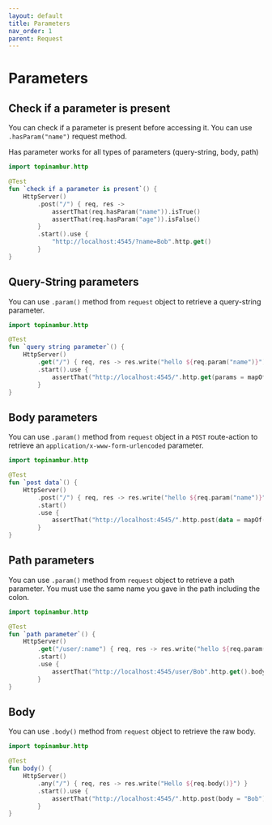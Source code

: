 ```yaml
---
layout: default
title: Parameters
nav_order: 1
parent: Request
---
```


# Parameters

## Check if a parameter is present

You can check if a parameter is present before accessing it.
You can use `.hasParam("name")` request method.

Has parameter works for all types of parameters (query-string, body, path)

```kotlin
import topinambur.http

@Test
fun `check if a parameter is present`() {
    HttpServer()
        .post("/") { req, res ->
            assertThat(req.hasParam("name")).isTrue()
            assertThat(req.hasParam("age")).isFalse()
        }
        .start().use {
            "http://localhost:4545/?name=Bob".http.get()
        }
}
```

## Query-String parameters
You can use `.param()` method from `request` object to retrieve a query-string parameter.

```kotlin
import topinambur.http

@Test
fun `query string parameter`() {
    HttpServer()
        .get("/") { req, res -> res.write("hello ${req.param("name")}") }
        .start().use {
            assertThat("http://localhost:4545/".http.get(params = mapOf("name" to "Bob")).body).isEqualTo("hello Bob")
        }
}
```

## Body parameters
You can use `.param()` method from `request` object in a `POST` route-action to retrieve an `application/x-www-form-urlencoded` parameter.

```kotlin
import topinambur.http

@Test
fun `post data`() {
    HttpServer()
        .post("/") { req, res -> res.write("hello ${req.param("name")}") }
        .start()
        .use {
            assertThat("http://localhost:4545/".http.post(data = mapOf("name" to "Bob")).body).isEqualTo("hello Bob")
        }
}
```

## Path parameters
You can use `.param()` method from `request` object to retrieve a path parameter. You must use the same name you gave in the path including the colon.

```kotlin
import topinambur.http

@Test
fun `path parameter`() {
    HttpServer()
        .get("/user/:name") { req, res -> res.write("hello ${req.param(":name")}") }
        .start()
        .use {
            assertThat("http://localhost:4545/user/Bob".http.get().body).isEqualTo("hello Bob")
        }
}
```

## Body
You can use `.body()` method from `request` object to retrieve the raw body.

```kotlin
import topinambur.http

@Test
fun body() {
    HttpServer()
        .any("/") { req, res -> res.write("Hello ${req.body()}") }
        .start().use {
            assertThat("http://localhost:4545/".http.post(body = "Bob").body).isEqualTo("Hello Bob")
        }
}
```
